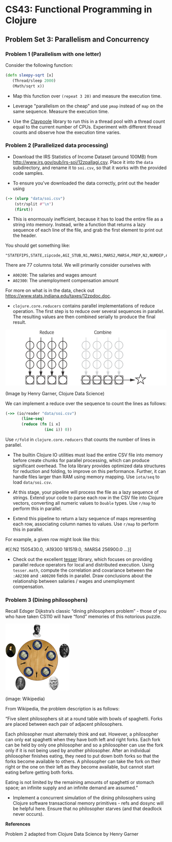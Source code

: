 # CS43: Functional Programming in Clojure

## Problem Set 3: Parallelism and Concurrency

### Problem 1 (Parallelism with one letter)

Consider the following function:

```clojure
(defn sleepy-sqrt [x]
   (Thread/sleep 2000)
   (Math/sqrt x))
```

- Map this function over `(repeat 3 20)` and measure the execution time.

- Leverage "parallelism on the cheap" and use `pmap` instead of `map` on the same sequence.  Measure the execution time.

- Use the [Claypoole](https://github.com/TheClimateCorporation/claypoole) library to run this in a thread pool with a thread count equal to the current number of CPUs.  Experiment with different thread counts and observe how the execution time varies.

### Problem 2 (Parallelized data processing)

- Download the IRS Statistics of Income Dataset (around 100MB) from http://www.irs.gov/pub/irs-soi/12zpallagi.csv.  Place it into the `data` subdirectory, and rename it to `soi.csv`, so that it works with the provided code samples.

- To ensure you've downloaded the data correctly, print out the header using

```clojure
(-> (slurp "data/soi.csv")
    (str/split #"\n")
    (first))
```

- This is enormously inefficient, because it has to load the entire file as a string into memory.  Instead, write a function that returns a lazy sequence of each line of the file, and grab the first element to print out the header.

You should get something like:

```
"STATEFIPS,STATE,zipcode,AGI_STUB,N1,MARS1,MARS2,MARS4,PREP,N2,NUMDEP,A00100,N00200,A00200,N00300,A00300,N00600,A00600,N00650,A00650,N00900,A00900,SCHF,N01000,A01000,N01400,A01400,N01700,A01700,N02300,A02300,N02500,A02500,N03300,A03300,N00101,A00101,N04470,A04470,N18425,A18425,N18450,A18450,N18500,A18500,N18300,A18300,N19300,A19300,N19700,A19700,N04800,A04800,N07100,A07100,N07220,A07220,N07180,A07180,N07260,A07260,N59660,A59660,N59720,A59720,N11070,A11070,N09600,A09600,N06500,A06500,N10300,A10300,N11901,A11901,N11902,A11902"
```

There are 77 columns total.  We will primarily consider ourselves with

- `A00200`: The salaries and wages amount
- `A02300`: The unemployment compensation amount

For more on what is in the data, check out https://www.stats.indiana.edu/taxes/12zpdoc.doc.

- `clojure.core.reducers` contains parallel implementations of reduce operation.  The first step is to reduce over several sequences in parallel.  The resulting values are then combined serially to produce the final result.

![alt text](/img/reduce-combine.png)

(Image by Henry Garner, Clojure Data Science)

We can implement a reduce over the sequence to count the lines as follows:

```clojure
(->> (io/reader "data/soi.csv")
       (line-seq)
       (reduce (fn [i x]
                 (inc i)) 0))
```

Use `r/fold` in `clojure.core.reducers` that counts the number of lines in parallel.

- The builtin Clojure IO utilities must load the entire CSV file into memory before create chunks for parallel processing, which can produce significant overhead.  The Iota library provides optimized data structures for reduction and folding, to improve on this performance.  Further, it can handle files larger than RAM using memory mapping.  Use `iota/seq` to load `data/soi.csv`.

- At this stage, your pipeline will process the file as a lazy sequence of strings.  Extend your code to parse each row in the CSV file into Clojure vectors, converting all numeric values to `Double` types.  Use `r/map` to perform this in parallel.

- Extend this pipeline to return a lazy sequence of maps representing each row, associating column names to values.  Use `r/map` to perform this in parallel.

For example, a given row might look like this:

#[{:N2 1505430.0, :A19300 181519.0, :MARS4 256900.0 ...}]

- Check out the excellent [tesser](https://github.com/aphyr/tesser) library, which focuses on providing parallel reduce operators for local and distributed execution.  Using `tesser.math`, compute the correlation and covariance between the `:A02300` and `:A00200` fields in parallel.  Draw conclusions about the relationship between salaries / wages and unemployment compensation.


### Problem 3 (Dining philosophers)

Recall Edsger Dijkstra’s classic “dining philosophers problem” - those of you who have taken CS110 will have “fond” memories of this notorious puzzle.

<img src="img/dining_phil.png" alt="Drawing" width="200px" />


(image: Wikipedia)

From Wikipedia, the problem description is as follows:

“Five silent philosophers sit at a round table with bowls of spaghetti. Forks are placed between each pair of adjacent philosophers.

Each philosopher must alternately think and eat. However, a philosopher can only eat spaghetti when they have both left and right forks. Each fork can be held by only one philosopher and so a philosopher can use the fork only if it is not being used by another philosopher. After an individual philosopher finishes eating, they need to put down both forks so that the forks become available to others. A philosopher can take the fork on their right or the one on their left as they become available, but cannot start eating before getting both forks.

Eating is not limited by the remaining amounts of spaghetti or stomach space; an infinite supply and an infinite demand are assumed.”

- Implement a concurrent simulation of the dining philosophers using Clojure software transactional memory primitives - refs and dosync will be helpful here.  Ensure that no philosopher starves (and that deadlock never occurs).

**References**

Problem 2 adapted from Clojure Data Science by Henry Garner

